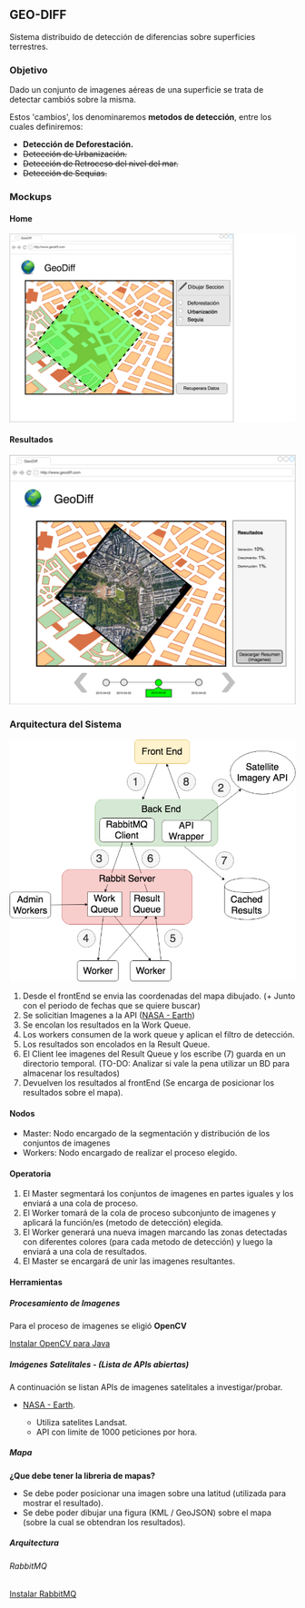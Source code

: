 ## GEO-DIFF

Sistema distribuido de detección de diferencias sobre superficies terrestres.

### Objetivo

Dado un conjunto de imagenes aéreas de una superficie se trata de detectar cambiós sobre la misma.

Estos 'cambios', los denominaremos **metodos de detección**, entre los cuales definiremos:

- **Detección de Deforestación.**
- ~~Detección de Urbanización.~~
- ~~Detección de Retroceso del nivel del mar.~~
- ~~Detección de Sequias.~~

### Mockups

#### Home

![Home](/diagrams/GeoDiff-Home.png)

#### Resultados

![Resultados](/diagrams/GeoDiff-Resultados.png)

### Arquitectura del Sistema

![Arquitectura](/diagrams/GeoDiff-DiagramaDeArquitectura.png)

1. Desde el frontEnd se envia las coordenadas del mapa dibujado. (+ Junto con el periodo de fechas que se quiere buscar)
2. Se solicitian Imagenes a la API ([NASA - Earth](https://api.nasa.gov/api.html#earth))
3. Se encolan los resultados en la Work Queue.
4. Los workers consumen de la work queue y aplican el filtro de detección.
5. Los resultados son encolados en la Result Queue.
6. El Client lee imagenes del Result Queue y los escribe (7) guarda en un directorio temporal. (TO-DO: Analizar si vale la pena utilizar un BD para almacenar los resultados)
8. Devuelven los resultados al frontEnd (Se encarga de posicionar los resultados sobre el mapa).

#### Nodos

- Master: Nodo encargado de la segmentación y distribución de los conjuntos de imagenes
- Workers: Nodo encargado de realizar el proceso elegido.

#### Operatoria

1. El Master segmentará los conjuntos de imagenes en partes iguales y  los enviará a una cola de proceso.
2. El Worker tomará de la cola de proceso subconjunto de imagenes y aplicará la función/es (metodo de detección) elegida.
3. El Worker generará una nueva imagen marcando las zonas detectadas con diferentes colores (para cada metodo de detección) y luego la enviará a una cola de resultados.
4. El Master se encargará de unir las imagenes resultantes.

#### Herramientas

##### Procesamiento de Imagenes

Para el proceso de imagenes se eligió **OpenCV**

[Instalar OpenCV para Java](https://opencv-java-tutorials.readthedocs.io/en/latest/01-installing-opencv-for-java.html)

##### Imágenes Satelitales - (Lista de APIs abiertas)

A continuación se listan APIs de imagenes satelitales a investigar/probar.

- [NASA - Earth](https://api.nasa.gov/api.html#earth).

  - Utiliza satelites Landsat.
  - API con limite de 1000 peticiones por hora.

##### Mapa

**¿Que debe tener la libreria de mapas?**

- Se debe poder posicionar una imagen sobre una latitud (utilizada para mostrar el resultado).
- Se debe poder dibujar una figura (KML / GeoJSON) sobre el mapa (sobre la cual se obtendran los resultados).

##### Arquitectura

###### RabbitMQ	  

[Instalar RabbitMQ](https://www.rabbitmq.com/download.html)
